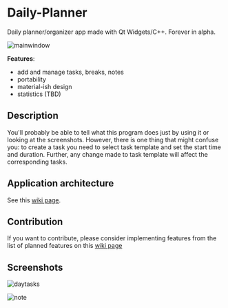 # Daily-Planner
Daily planner/organizer app made with Qt Widgets/C++. Forever in alpha.

![mainwindow](http://imgur.com/CVTWQNH.png)

<b>Features</b>:
* add and manage tasks, breaks, notes
* portability
* material-ish design
* statistics (TBD)

## Description
You'll probably be able to tell what this program does just by using it or looking at the screenshots. However, there is one thing that might confuse you: to create a task you need to select task template and set the start time and duration. Further, any change made to task template will affect the corresponding tasks. 

## Application architecture
See this [wiki page](https://github.com/7Y2RPXK3ETDCNRDD/Koondelick/wiki/Architecture).

## Contribution
If you want to contribute, please consider implementing features from the list of planned features on this [wiki page](https://github.com/7Y2RPXK3ETDCNRDD/Koondelick/wiki/Planned-features-and-functionalities)

## Screenshots
![daytasks](http://imgur.com/z13xh05.png)

![note](http://imgur.com/bQyeghu.png)
